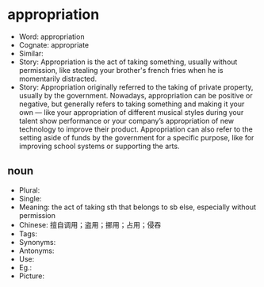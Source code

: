 # appropriation

- Word: appropriation
- Cognate: appropriate
- Similar: 
- Story: Appropriation is the act of taking something, usually without permission, like stealing your brother's french fries when he is momentarily distracted.
- Story: Appropriation originally referred to the taking of private property, usually by the government. Nowadays, appropriation can be positive or negative, but generally refers to taking something and making it your own — like your appropriation of different musical styles during your talent show performance or your company’s appropriation of new technology to improve their product. Appropriation can also refer to the setting aside of funds by the government for a specific purpose, like for improving school systems or supporting the arts.

## noun

- Plural: 
- Single: 
- Meaning: the act of taking sth that belongs to sb else, especially without permission
- Chinese: 擅自调用；盗用；挪用；占用；侵吞
- Tags: 
- Synonyms: 
- Antonyms: 
- Use: 
- Eg.: 
- Picture: 

